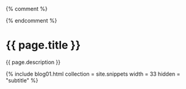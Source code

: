 {% comment %}
<!--
    v1.00 _includes/pages/snippets.html
    
# TODO Comment
                  
-->
{% endcomment %}

# {{ page.title }}

{{ page.description }}

{% include blog01.html  collection = site.snippets width = 33  hidden = "subtitle" %}